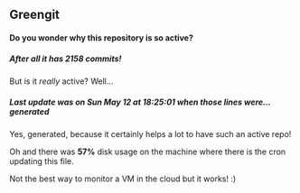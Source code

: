 ## Greengit

#### Do you wonder why this repository is so active?

##### After all it has 2158 commits!

But is it *really* active? Well...

##### Last update was on Sun May 12 at 18:25:01 when those lines were... generated

Yes, generated, because it certainly helps a lot to have such an active repo!

Oh and there was **57%** disk usage on the machine
where there is the cron updating this file.

Not the best way to monitor a VM in the cloud but it works! :)
